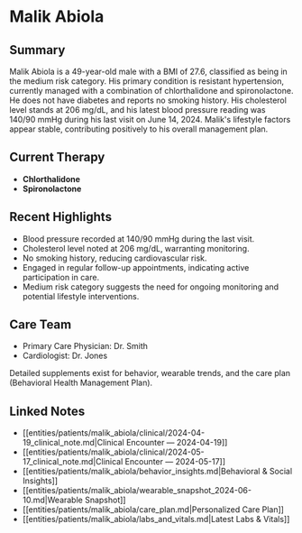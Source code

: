 # Malik Abiola

## Summary
Malik Abiola is a 49-year-old male with a BMI of 27.6, classified as being in the medium risk category. His primary condition is resistant hypertension, currently managed with a combination of chlorthalidone and spironolactone. He does not have diabetes and reports no smoking history. His cholesterol level stands at 206 mg/dL, and his latest blood pressure reading was 140/90 mmHg during his last visit on June 14, 2024. Malik's lifestyle factors appear stable, contributing positively to his overall management plan.

## Current Therapy
- **Chlorthalidone**
- **Spironolactone**

## Recent Highlights
- Blood pressure recorded at 140/90 mmHg during the last visit.
- Cholesterol level noted at 206 mg/dL, warranting monitoring.
- No smoking history, reducing cardiovascular risk.
- Engaged in regular follow-up appointments, indicating active participation in care.
- Medium risk category suggests the need for ongoing monitoring and potential lifestyle interventions.

## Care Team
- Primary Care Physician: Dr. Smith
- Cardiologist: Dr. Jones

Detailed supplements exist for behavior, wearable trends, and the care plan (Behavioral Health Management Plan).

## Linked Notes
- [[entities/patients/malik_abiola/clinical/2024-04-19_clinical_note.md|Clinical Encounter — 2024-04-19]]
- [[entities/patients/malik_abiola/clinical/2024-05-17_clinical_note.md|Clinical Encounter — 2024-05-17]]
- [[entities/patients/malik_abiola/behavior_insights.md|Behavioral & Social Insights]]
- [[entities/patients/malik_abiola/wearable_snapshot_2024-06-10.md|Wearable Snapshot]]
- [[entities/patients/malik_abiola/care_plan.md|Personalized Care Plan]]
- [[entities/patients/malik_abiola/labs_and_vitals.md|Latest Labs & Vitals]]
